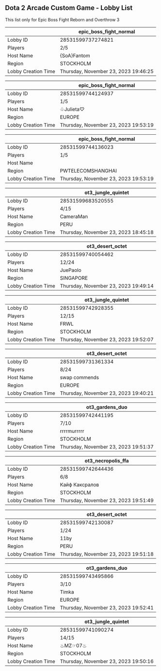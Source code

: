 ## Dota 2 Arcade Custom Game - Lobby List

This list only for Epic Boss Fight Reborn and Overthrow 3

|  | epic_boss_fight_normal |
| ------ | ------ |
| Lobby ID | 28531599737274821 |
| Players | 2/5 |
| Host Name | {SoA}Fantom |
| Region | STOCKHOLM |
| Lobby Creation Time | Thursday, November 23, 2023 19:46:25 |


|  | epic_boss_fight_normal |
| ------ | ------ |
| Lobby ID | 28531599744124937 |
| Players | 1/5 |
| Host Name | ♧Julieta♡ |
| Region | EUROPE |
| Lobby Creation Time | Thursday, November 23, 2023 19:53:19 |


|  | epic_boss_fight_normal |
| ------ | ------ |
| Lobby ID | 28531599744136023 |
| Players | 1/5 |
| Host Name |  |
| Region | PWTELECOMSHANGHAI |
| Lobby Creation Time | Thursday, November 23, 2023 19:53:19 |


|  | ot3_jungle_quintet |
| ------ | ------ |
| Lobby ID | 28531599683520555 |
| Players | 4/15 |
| Host Name | CameraMan |
| Region | PERU |
| Lobby Creation Time | Thursday, November 23, 2023 18:45:18 |


|  | ot3_desert_octet |
| ------ | ------ |
| Lobby ID | 28531599740054462 |
| Players | 12/24 |
| Host Name | JuePaolo |
| Region | SINGAPORE |
| Lobby Creation Time | Thursday, November 23, 2023 19:49:14 |


|  | ot3_jungle_quintet |
| ------ | ------ |
| Lobby ID | 28531599742928355 |
| Players | 12/15 |
| Host Name | FRWL |
| Region | STOCKHOLM |
| Lobby Creation Time | Thursday, November 23, 2023 19:52:07 |


|  | ot3_desert_octet |
| ------ | ------ |
| Lobby ID | 28531599731361334 |
| Players | 8/24 |
| Host Name | swap commends |
| Region | EUROPE |
| Lobby Creation Time | Thursday, November 23, 2023 19:40:21 |


|  | ot3_gardens_duo |
| ------ | ------ |
| Lobby ID | 28531599742441195 |
| Players | 7/10 |
| Host Name | rrrrmurrrrr |
| Region | STOCKHOLM |
| Lobby Creation Time | Thursday, November 23, 2023 19:51:37 |


|  | ot3_necropolis_ffa |
| ------ | ------ |
| Lobby ID | 28531599742644436 |
| Players | 6/8 |
| Host Name | Кайф Каксралов |
| Region | STOCKHOLM |
| Lobby Creation Time | Thursday, November 23, 2023 19:51:49 |


|  | ot3_desert_octet |
| ------ | ------ |
| Lobby ID | 28531599742130087 |
| Players | 1/24 |
| Host Name | 11by |
| Region | PERU |
| Lobby Creation Time | Thursday, November 23, 2023 19:51:18 |


|  | ot3_gardens_duo |
| ------ | ------ |
| Lobby ID | 28531599743495866 |
| Players | 3/10 |
| Host Name | Timka |
| Region | EUROPE |
| Lobby Creation Time | Thursday, November 23, 2023 19:52:41 |


|  | ot3_jungle_quintet |
| ------ | ------ |
| Lobby ID | 28531599741090274 |
| Players | 14/15 |
| Host Name | ♨MZ☞07♨ |
| Region | STOCKHOLM |
| Lobby Creation Time | Thursday, November 23, 2023 19:50:16 |



